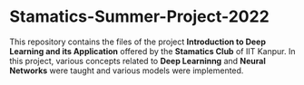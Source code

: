 # Stamatics-Summer-Project-2022
This repository contains the files of the project **Introduction to Deep Learning and its Application** offered by the **Stamatics Club** of IIT Kanpur.
In this project, various concepts related to **Deep Learninng** and **Neural Networks** were taught and various models were implemented.

